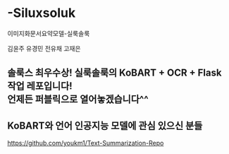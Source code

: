 # -Siluxsoluk
이미지화문서요약모델-실룩솔룩


김윤주
유경민
전유채
고재은

솔룩스 최우수상! 실룩솔룩의 KoBART + OCR + Flask 작업 레포입니다!         
언제든 퍼블릭으로 열어놓겠습니다^^
------

## KoBART와 언어 인공지능 모델에 관심 있으신 분들
https://github.com/youkm1/Text-Summarization-Repo
